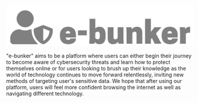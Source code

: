 <img src="https://raw.githubusercontent.com/Asad99dev/E-Bunker/main/frontend/src/Images/logo.svg">

"e-bunker" aims to be a platform where users can either begin their journey to become aware of cybersecurity threats and learn how to protect themselves online or for users looking to brush up their knowledge as the world of technology continues to move forward relentlessly, inviting new methods of targeting user's sensitive data. We hope that after using our platform, users will feel more confident browsing the internet as well as navigating different technology.
